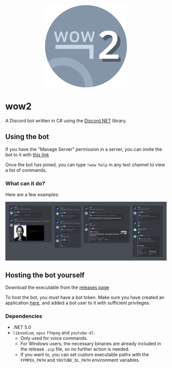 <p align="center"><img src="res/about/wow2.png"></p>

# wow2
A Discord bot written in C# using the [Discord.NET](https://github.com/discord-net/Discord.Net) library.

## Using the bot
If you have the "Manage Server" permission in a server, you can invite the bot to it with [this link](https://discord.com/oauth2/authorize?client_id=818156344594792451&permissions=8&scope=bot)

Once the bot has joined, you can type `!wow help` in any text channel to view a list of commands.

### What can it do?
Here are a few examples:

<img src="res/about/examples.png">

## Hosting the bot yourself
Download the executable from the [releases page](https://github.com/rednir/wow2/releases/)

To host the bot, you must have a bot token. Make sure you have created an application [here](https://discord.com/developers/applications), and added a bot user to it with sufficient privileges.

### Dependencies
- .NET 5.0
- `libsodium`, `opus` `ffmpeg` and `youtube-dl`:
	- Only used for voice commands.
	- For Windows users, the necessary binaries are already included in the release `.zip` file, so no further action is needed.
	- If you want to, you can set custom executable paths with the `FFMPEG_PATH` and `YOUTUBE_DL_PATH` environment variables.

